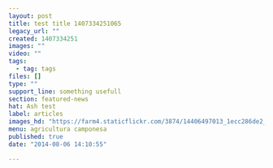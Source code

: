 ```yaml
---
layout: post
title: test title 1407334251065
legacy_url: ""
created: 1407334251
images: ""
video: ""
tags:
  - tag: tags
files: []
type: ""
support_line: something usefull
section: featured-news
hat: Ash test
label: articles
images_hd: "https://farm4.staticflickr.com/3874/14406497013_1ecc286de2_b.jpg"
menu: agricultura camponesa
published: true
date: "2014-08-06 14:10:55"

---
```

